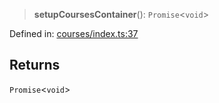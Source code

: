 > **setupCoursesContainer**(): `Promise`\<`void`\>

Defined in: [courses/index.ts:37](https://github.com/AgamW017/vibe/blob/f011e99553eb05654c723a04e5f8a64502953f7a/backend/src/modules/courses/index.ts#L37)

## Returns

`Promise`\<`void`\>
